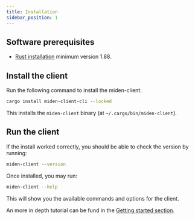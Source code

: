```yaml
---
title: Installation
sidebar_position: 1
---
```


## Software prerequisites

- [Rust installation](https://www.rust-lang.org/tools/install) minimum version 1.88.

## Install the client

Run the following command to install the miden-client:

```sh
cargo install miden-client-cli --locked
```

This installs the `miden-client` binary (at `~/.cargo/bin/miden-client`).

## Run the client

If the install worked correctly, you should be able to check the version by running:

```sh
miden-client --version
```

Once installed, you may run:
```sh
miden-client --help
```

This will show you the available commands and options for the client.

An more in depth tutorial can be fund in the [Getting started section](./get-started/prerequisites).
